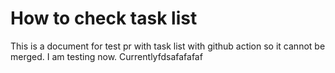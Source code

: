 # How to check task list

This is a document for test pr with task list with github action so it cannot be merged. I am testing now. Currentlyfdsafafafaf
